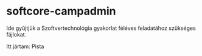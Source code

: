 softcore-campadmin
==================
Ide gyűjtjük a Szoftvertechnológia gyakorlat féléves feladatához szükséges fájlokat.

Itt jártam: Pista